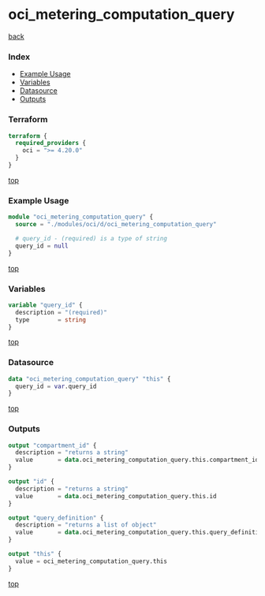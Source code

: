 # oci_metering_computation_query

[back](../oci.md)

### Index

- [Example Usage](#example-usage)
- [Variables](#variables)
- [Datasource](#datasource)
- [Outputs](#outputs)

### Terraform

```terraform
terraform {
  required_providers {
    oci = ">= 4.20.0"
  }
}
```

[top](#index)

### Example Usage

```terraform
module "oci_metering_computation_query" {
  source = "./modules/oci/d/oci_metering_computation_query"

  # query_id - (required) is a type of string
  query_id = null
}
```

[top](#index)

### Variables

```terraform
variable "query_id" {
  description = "(required)"
  type        = string
}
```

[top](#index)

### Datasource

```terraform
data "oci_metering_computation_query" "this" {
  query_id = var.query_id
}
```

[top](#index)

### Outputs

```terraform
output "compartment_id" {
  description = "returns a string"
  value       = data.oci_metering_computation_query.this.compartment_id
}

output "id" {
  description = "returns a string"
  value       = data.oci_metering_computation_query.this.id
}

output "query_definition" {
  description = "returns a list of object"
  value       = data.oci_metering_computation_query.this.query_definition
}

output "this" {
  value = oci_metering_computation_query.this
}
```

[top](#index)